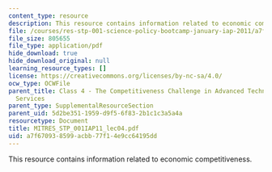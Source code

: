```yaml
---
content_type: resource
description: This resource contains information related to economic competitiveness.
file: /courses/res-stp-001-science-policy-bootcamp-january-iap-2011/a7f670938599acbb77f14e9cc64195dd_MITRES_STP_001IAP11_lec04.pdf
file_size: 805655
file_type: application/pdf
hide_download: true
hide_download_original: null
learning_resource_types: []
license: https://creativecommons.org/licenses/by-nc-sa/4.0/
ocw_type: OCWFile
parent_title: Class 4 - The Competitiveness Challenge in Advanced Technologies and
  Services
parent_type: SupplementalResourceSection
parent_uid: 5d2be351-1959-d9f5-6f83-2b1c1c3a5a4a
resourcetype: Document
title: MITRES_STP_001IAP11_lec04.pdf
uid: a7f67093-8599-acbb-77f1-4e9cc64195dd
---
```

This resource contains information related to economic competitiveness.